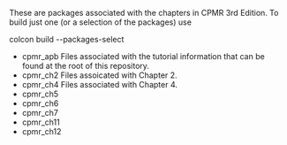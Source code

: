 These are packages associated with the chapters in CPMR 3rd Edition.  To build just one (or a selection of the packages) use

colcon build --packages-select <list of packages>

* cpmr_apb Files associated with the tutorial information that can be found at the root of this repository.
* cpmr_ch2 Files assoicated with Chapter 2. 
* cpmr_ch4 Files associated with Chapter 4.
* cpmr_ch5
* cpmr_ch6
* cpmr_ch7
* cpmr_ch11
* cpmr_ch12

